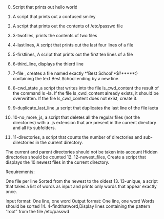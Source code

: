 0. Script that prints out hello world
1. A script that prints out a confused smiley
2. A script that prints out the contents of /etc/passwd file
3. 3-twofiles, prints the contents of two files
4. 4-lastlines, A script that prints out the last four lines of a file
5. 5-firstlines, A script that prints out the first ten lines of a file
6. 6-third_line, displays the thierd line
7. 7-file , creates a file named exactly \*\'Best School\'\*$\?\*\*\*\*\*:) containing the text Best School ending by a new line.


8. 8-cwd_state ,a script that writes into the file ls_cwd_content the result of the command ls -la. If the file ls_cwd_content already exists, it should be overwritten. If the file ls_cwd_content does not exist, create it.


9. 9-duplicate_last_line ,a script that duplicates the last line of the file iacta
10. 10-no_more_js, a script that deletes all the regular files (not the directories) with a .js extension that are present in the current directory and all its subfolders.
11. 11-directories, a script that counts the number of directories and sub-directories in the current directory.

The current and parent directories should not be taken into account
Hidden directories should be counted
12. 12-newest_files, Create a script that displays the 10 newest files in the current directory.

Requirements:

One file per line
Sorted from the newest to the oldest
13. 13-unique, a script that takes a list of words as input and prints only words that appear exactly once.

Input format: One line, one word
Output format: One line, one word
Words should be sorted
14. 4-findthatword,Display lines containing the pattern “root” from the file /etc/passwd


